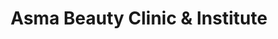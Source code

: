 ---
title: "Asma Beauty Clinic & Institute"
url: /karachi/asma-beauty-clinic-und-institute/
shop: Kosmetik
---